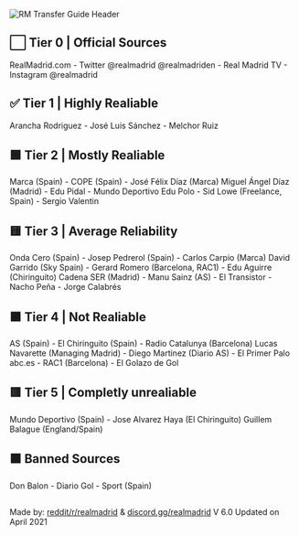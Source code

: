 ![RM Transfer Guide Header](https://user-images.githubusercontent.com/82177200/114086522-909a0b00-9867-11eb-9ed3-8d87756121c3.png)



## :white_large_square: Tier 0 | Official Sources


RealMadrid.com - Twitter @realmadrid @realmadriden - Real Madrid TV - Instagram @realmadrid


## :white_check_mark: Tier 1 | Highly Realiable

Arancha Rodriguez - José Luis Sánchez - Melchor Ruiz

## :green_square: Tier 2 | Mostly Realiable


Marca (Spain) -		COPE (Spain) - José Félix Díaz (Marca)
Miguel Ángel Díaz (Madrid) - Edu Pidal	 - 	Mundo Deportivo
Edu Polo - Sid Lowe (Freelance, Spain)	- 	Sergio Valentin					

## :yellow_square: Tier 3 | Average Reliability


Onda Cero (Spain)	 - Josep Pedrerol (Spain) - Carlos Carpio (Marca)
David Garrido (Sky Spain) - Gerard Romero (Barcelona, RAC1) - Edu Aguirre (Chiringuito)
Cadena SER (Madrid) - Manu Sainz (AS) - 	El Transistor - Nacho Peña - Jorge Calabrés		

## :orange_square: Tier 4 | Not Realiable


AS (Spain) - El Chiringuito (Spain) - Radio Catalunya (Barcelona)
Lucas Navarette (Managing Madrid) - Diego Martinez (Diario AS) - El Primer Palo		
abc.es - RAC1 (Barcelona) - 	El Golazo de Gol		

## :red_square: Tier 5 | Completly unrealiable


Mundo Deportivo (Spain) - Jose Alvarez Haya (El Chiringuito)
Guillem Balague (England/Spain)


## :black_large_square: Banned Sources

Don Balon - Diario Gol - Sport (Spain)		

##


Made by: [reddit/r/realmadrid](https://www.reddit.com/r/realmadrid) & [discord.gg/realmadrid](https://discord.com/invite/RealMadrid)
V 6.0 Updated on April 2021
